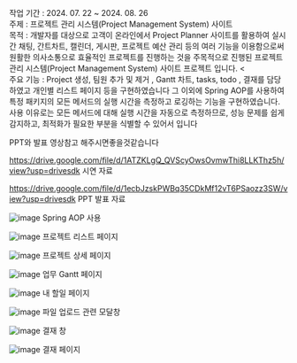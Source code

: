 작업 기간 : 2024. 07. 22 ~ 2024. 08. 26 <br>
주제 : 프로젝트 관리 시스템(Project Management System) 사이트 <br>
목적 : 개발자를 대상으로 고객이 온라인에서 Project Planner 사이트를 활용하여 실시간 채팅, 간트차트, 캘린더, 게시판, 프로젝트 예산 관리 등의 여러 기능을 이용함으로써 원활한 의사소통으로 효율적인 프로젝트를 진행하는 것을 주목적으로 진행된 프로젝트 관리 시스템(Project Management System) 사이트 프로젝트 입니다. <<br>
주요 기능 : Project 생성, 팀원 추가 및 제거 , Gantt 차트, tasks, todo , 결재를 담당하였고 개인별 리스트 페이지 등을 구현하였습니다
그 이외에 Spring AOP를 사용하여 특정 패키지의 모든 메서드의 실행 시간을 측정하고 로깅하는 기능을 구현하였습니다.
사용 이유로는 모든 메서드에 대해 실행 시간을 자동으로 측정하므로, 성능 문제를 쉽게 감지하고, 최적화가 필요한 부분을 식별할 수 있어서 입니다

PPT와 발표 영상참고 해주시면좋을것같습니다

https://drive.google.com/file/d/1ATZKLgQ_QVScyOwsOvmwThi8LLKThz5h/view?usp=drivesdk
시연 자료

https://drive.google.com/file/d/1ecbJzskPWBq35CDkMf12vT6PSaozz3SW/view?usp=drivesdk
PPT 발표 자료

![image](https://github.com/user-attachments/assets/7416d185-9dba-450b-b2a8-361ea7511176)
Spring AOP 사용 

![image](https://github.com/user-attachments/assets/4542869d-1f5a-4277-8014-8a2eaedadb38)
프로젝트 리스트 페이지

![image](https://github.com/user-attachments/assets/08ff7f72-bdc2-4e10-b06b-15e735a612b4)
프로젝트 상세 페이지

![image](https://github.com/user-attachments/assets/558e5822-b670-430c-a016-318eb66a16eb)
업무 Gantt 페이지 

![image](https://github.com/user-attachments/assets/888cbc4b-7d95-4b90-8b75-db11152749bc)
내 할일 페이지

![image](https://github.com/user-attachments/assets/1217b786-d1bc-46ff-86f4-901ff459fd5c)
파일 업로드 관련 모달창

![image](https://github.com/user-attachments/assets/7a2986ea-bc36-4922-9325-81ece08147bd)
결재 창 

![image](https://github.com/user-attachments/assets/98398bf2-857c-4d35-8ff9-df3d32207fbf)
결재 페이지 







